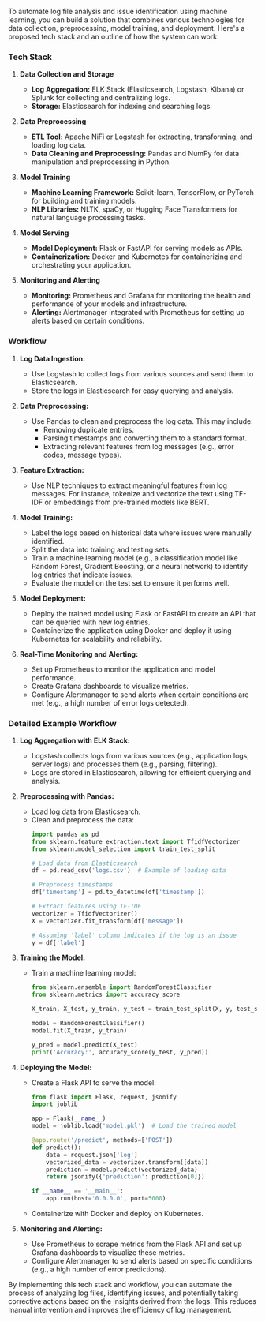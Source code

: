 To automate log file analysis and issue identification using machine learning, you can build a solution that combines various technologies for data collection, preprocessing, model training, and deployment. Here's a proposed tech stack and an outline of how the system can work:

### Tech Stack

1. **Data Collection and Storage**
   - **Log Aggregation:** ELK Stack (Elasticsearch, Logstash, Kibana) or Splunk for collecting and centralizing logs.
   - **Storage:** Elasticsearch for indexing and searching logs.

2. **Data Preprocessing**
   - **ETL Tool:** Apache NiFi or Logstash for extracting, transforming, and loading log data.
   - **Data Cleaning and Preprocessing:** Pandas and NumPy for data manipulation and preprocessing in Python.

3. **Model Training**
   - **Machine Learning Framework:** Scikit-learn, TensorFlow, or PyTorch for building and training models.
   - **NLP Libraries:** NLTK, spaCy, or Hugging Face Transformers for natural language processing tasks.

4. **Model Serving**
   - **Model Deployment:** Flask or FastAPI for serving models as APIs.
   - **Containerization:** Docker and Kubernetes for containerizing and orchestrating your application.

5. **Monitoring and Alerting**
   - **Monitoring:** Prometheus and Grafana for monitoring the health and performance of your models and infrastructure.
   - **Alerting:** Alertmanager integrated with Prometheus for setting up alerts based on certain conditions.

### Workflow

1. **Log Data Ingestion:**
   - Use Logstash to collect logs from various sources and send them to Elasticsearch.
   - Store the logs in Elasticsearch for easy querying and analysis.

2. **Data Preprocessing:**
   - Use Pandas to clean and preprocess the log data. This may include:
     - Removing duplicate entries.
     - Parsing timestamps and converting them to a standard format.
     - Extracting relevant features from log messages (e.g., error codes, message types).

3. **Feature Extraction:**
   - Use NLP techniques to extract meaningful features from log messages. For instance, tokenize and vectorize the text using TF-IDF or embeddings from pre-trained models like BERT.

4. **Model Training:**
   - Label the logs based on historical data where issues were manually identified.
   - Split the data into training and testing sets.
   - Train a machine learning model (e.g., a classification model like Random Forest, Gradient Boosting, or a neural network) to identify log entries that indicate issues.
   - Evaluate the model on the test set to ensure it performs well.

5. **Model Deployment:**
   - Deploy the trained model using Flask or FastAPI to create an API that can be queried with new log entries.
   - Containerize the application using Docker and deploy it using Kubernetes for scalability and reliability.

6. **Real-Time Monitoring and Alerting:**
   - Set up Prometheus to monitor the application and model performance.
   - Create Grafana dashboards to visualize metrics.
   - Configure Alertmanager to send alerts when certain conditions are met (e.g., a high number of error logs detected).

### Detailed Example Workflow

1. **Log Aggregation with ELK Stack:**
   - Logstash collects logs from various sources (e.g., application logs, server logs) and processes them (e.g., parsing, filtering).
   - Logs are stored in Elasticsearch, allowing for efficient querying and analysis.

2. **Preprocessing with Pandas:**
   - Load log data from Elasticsearch.
   - Clean and preprocess the data:
     ```python
     import pandas as pd
     from sklearn.feature_extraction.text import TfidfVectorizer
     from sklearn.model_selection import train_test_split

     # Load data from Elasticsearch
     df = pd.read_csv('logs.csv')  # Example of loading data

     # Preprocess timestamps
     df['timestamp'] = pd.to_datetime(df['timestamp'])

     # Extract features using TF-IDF
     vectorizer = TfidfVectorizer()
     X = vectorizer.fit_transform(df['message'])

     # Assuming 'label' column indicates if the log is an issue
     y = df['label']
     ```

3. **Training the Model:**
   - Train a machine learning model:
     ```python
     from sklearn.ensemble import RandomForestClassifier
     from sklearn.metrics import accuracy_score

     X_train, X_test, y_train, y_test = train_test_split(X, y, test_size=0.2, random_state=42)

     model = RandomForestClassifier()
     model.fit(X_train, y_train)

     y_pred = model.predict(X_test)
     print('Accuracy:', accuracy_score(y_test, y_pred))
     ```

4. **Deploying the Model:**
   - Create a Flask API to serve the model:
     ```python
     from flask import Flask, request, jsonify
     import joblib

     app = Flask(__name__)
     model = joblib.load('model.pkl')  # Load the trained model

     @app.route('/predict', methods=['POST'])
     def predict():
         data = request.json['log']
         vectorized_data = vectorizer.transform([data])
         prediction = model.predict(vectorized_data)
         return jsonify({'prediction': prediction[0]})

     if __name__ == '__main__':
         app.run(host='0.0.0.0', port=5000)
     ```
   - Containerize with Docker and deploy on Kubernetes.

5. **Monitoring and Alerting:**
   - Use Prometheus to scrape metrics from the Flask API and set up Grafana dashboards to visualize these metrics.
   - Configure Alertmanager to send alerts based on specific conditions (e.g., a high number of error predictions).

By implementing this tech stack and workflow, you can automate the process of analyzing log files, identifying issues, and potentially taking corrective actions based on the insights derived from the logs. This reduces manual intervention and improves the efficiency of log management.
